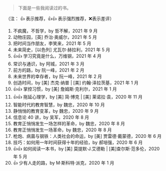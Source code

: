 > 下面是一些我阅读过的书。

（注： 👍 表示推荐，👍👍 表示强烈推荐，❌表示差评）

1. 不疯魔，不哲学，by 哲不解，2021 年 9 月
1. 动物庄园，[英] 乔治·奥威尔，2021 年 5 月
1. 把时间当作朋友，李笑来，2021 年 5 月
1. 未来简史，[以色列] 尤瓦尔·赫拉利，2021 年 5 月
1. 👍👍 学习究竟是什么，万维钢，2021 年 4 月
1. 常识与通识，by 阿城，2021 年 3 月
1. 前方的路，by 阮一峰，2021 年 2 月
1. 未来世界的幸存者，by 阮一峰，2021 年 2 月
1. 创造时间，by [美] 杰克·纳普 | [美] 约翰·泽拉茨基，2021 年 1 月
1. 👍👍 掌控习惯，by [美] 詹姆斯·克利尔，2021 年 1 月
2. 👍👍 拖延心理学，by [美] 简·博克 | [美] 莱诺拉·袁，2020 年 11 月
3. 智能时代的教育智慧，by 魏忠，2020 年 10 月
4. 静悄悄的教育变革，by 魏忠，2020 年 9 月
5. 信息论 40 讲，by 吴军，2020 年 8 月
6. 教育正悄悄发生一场怎样的革命，by 魏忠，2020 年 8 月
7. 教育正悄悄发生一场革命，by 魏忠，2020 年 8 月
8. 枪炮、病菌与钢铁：人类社会的命运，by [美] 贾雷德·戴蒙德，2020 年 6 月
9. 技巧：如何用一年时间获得十年的经验，by 郝培强，2020 年 6 月
10. 👍👍 如何阅读一本书，by [美] 莫提默·J.艾德勒 | [美]查尔斯·范多伦，2020 年 5 月
11. 👍 少有人走的路，by M·斯科特·派克，2020 年 1 月
